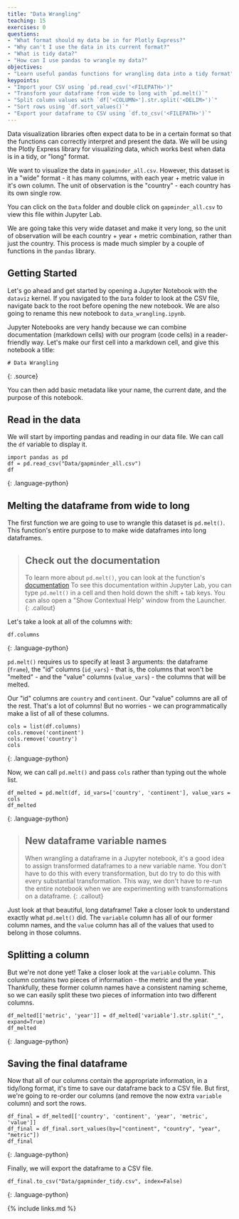 ```yaml
---
title: "Data Wrangling"
teaching: 15
exercises: 0
questions:
- "What format should my data be in for Plotly Express?"
- "Why can't I use the data in its current format?"
- "What is tidy data?"
- "How can I use pandas to wrangle my data?"
objectives:
- "Learn useful pandas functions for wrangling data into a tidy format"
keypoints:
- "Import your CSV using `pd.read_csv('<FILEPATH>')"
- "Transform your dataframe from wide to long with `pd.melt()`"
- "Split column values with `df['<COLUMN>'].str.split('<DELIM>')`"
- "Sort rows using `df.sort_values()`"
- "Export your dataframe to CSV using `df.to_csv('<FILEPATH>')`"
---
```


Data visualization libraries often expect data to be in a certain format so that the functions can correctly interpret and present the data. We will be using the Plotly Express library for visualizing data, which works best when data is in a tidy, or "long" format.

We want to visualize the data in `gapminder_all.csv`. However, this dataset is in a "wide" format - it has many columns, with each year + metric value in it's own column. The unit of observation is the "country" - each country has its own single row.

You can click on the `Data` folder and double click on `gapminder_all.csv` to view this file within Jupyter Lab.

We are going take this very wide dataset and make it very long, so the unit of observation will be each country + year + metric combination, rather than just the country. This process is made much simpler by a couple of functions in the `pandas` library.

## Getting Started

Let's go ahead and get started by opening a Jupyter Notebook with the `dataviz` kernel. If you navigated to the `Data` folder to look at the CSV file, navigate back to the root before opening the new notebook. 
We are also going to rename this new notebook to `data_wrangling.ipynb`.

Jupyter Notebooks are very handy because we can combine documentation (markdown cells) with our program (code cells) in a reader-friendly way.
Let's make our first cell into a markdown cell, and give this notebook a title:

~~~
# Data Wrangling
~~~
{: .source}

You can then add basic metadata like your name, the current date, and the purpose of this notebook.

## Read in the data

We will start by importing pandas and reading in our data file. We can call the `df` variable to display it.

~~~
import pandas as pd
df = pd.read_csv("Data/gapminder_all.csv")
df
~~~
{: .language-python}

## Melting the dataframe from wide to long

The first function we are going to use to wrangle this dataset is `pd.melt()`. This function's entire purpose to to make wide dataframes into long dataframes.

> ## Check out the documentation
> To learn more about `pd.melt()`, you can look at the function's [documentation](https://pandas.pydata.org/docs/reference/api/pandas.melt.html)
> To see this documentation within Jupyter Lab, you can type `pd.melt()` in a cell and then hold down the shift + tab keys.
> You can also open a "Show Contextual Help" window from the Launcher.
{: .callout}

Let's take a look at all of the columns with:

~~~
df.columns
~~~
{: .language-python}

`pd.melt()` requires us to specify at least 3 arguments: the dataframe (`frame`), the "id" columns (`id_vars`) - that is, the columns that won't be "melted" - and the "value" columns (`value_vars`) - the columns that will be melted.

Our "id" columns are `country` and `continent`. Our "value" columns are all of the rest. That's a lot of columns! But no worries - we can programmatically make a list of all of these columns.


~~~
cols = list(df.columns)
cols.remove('continent')
cols.remove('country')
cols
~~~
{: .language-python}

Now, we can call `pd.melt()` and pass `cols` rather than typing out the whole list.

~~~
df_melted = pd.melt(df, id_vars=['country', 'continent'], value_vars = cols
df_melted
~~~
{: .language-python}

> ## New dataframe variable names
> When wrangling a dataframe in a Jupyter notebook, it's a good idea to assign transformed dataframes to a new variable name.
> You don't have to do this with every transformation, but do try to do this with every substantial transformation.
> This way, we don't have to re-run the entire notebook when we are experimenting with transformations on a dataframe.
{: .callout}

Just look at that beautiful, long dataframe! Take a closer look to understand exactly what `pd.melt()` did. The `variable` column has all of our former column names, and the `value` column has all of the values that used to belong in those columns.

## Splitting a column

But we're not done yet! Take a closer look at the `variable` column. This column contains two pieces of information - the metric and the year. Thankfully, these former column names have a consistent naming scheme, so we can easily split these two pieces of information into two different columns.

~~~
df_melted[['metric', 'year']] = df_melted['variable'].str.split("_", expand=True)
df_melted
~~~
{: .language-python}

## Saving the final dataframe

Now that all of our columns contain the appropriate information, in a tidy/long format, it's time to save our dataframe back to a CSV file. But first, we're going to re-order our columns (and remove the now extra `variable` column) and sort the rows.

~~~
df_final = df_melted[['country', 'continent', 'year', 'metric', 'value']]
df_final = df_final.sort_values(by=["continent", "country", "year", "metric"])
df_final
~~~
{: .language-python}

Finally, we will export the dataframe to a CSV file.

~~~
df_final.to_csv("Data/gapminder_tidy.csv", index=False)
~~~
{: .language-python}


{% include links.md %}

